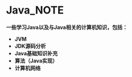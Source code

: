 # Java_NOTE
**一些学习Java以及与Java相关的计算机知识，包括：**

- **JVM**
- **JDK源码分析**
- **Java基础知识补充**
- **算法（Java实现）**
- **计算机网络**

